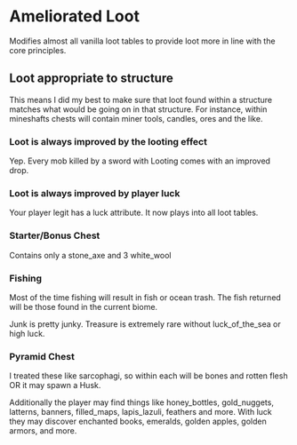 # Ameliorated Loot

Modifies almost all vanilla loot tables to provide loot more in line with the core principles.

## Loot appropriate to structure

This means I did my best to make sure that loot found within a structure matches what would be going on in that structure. For instance, within mineshafts chests will contain miner tools, candles, ores and the like.

### Loot is always improved by the looting effect

Yep. Every mob killed by a sword with Looting comes with an improved drop.

### Loot is always improved by player luck

Your player legit has a luck attribute. It now plays into all loot tables.

### Starter/Bonus Chest

Contains only a stone_axe and 3 white_wool

### Fishing

Most of the time fishing will result in fish or ocean trash. The fish returned will be those found in the current biome.

Junk is pretty junky. Treasure is extremely rare without luck_of_the_sea or high luck.

### Pyramid Chest

I treated these like sarcophagi, so within each will be bones and rotten flesh OR it may spawn a Husk.

Additionally the player may find things like honey_bottles, gold_nuggets, latterns, banners, filled_maps, lapis_lazuli, feathers and more. With luck they may discover enchanted books, emeralds, golden apples, golden armors, and more.

